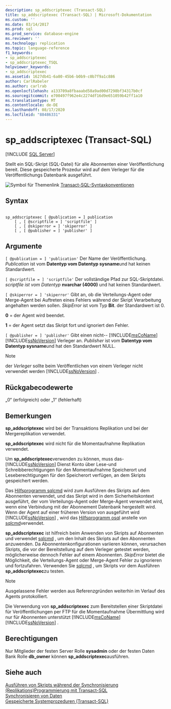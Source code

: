 ```yaml
---
description: sp_addscriptexec (Transact-SQL)
title: sp_addscriptexec (Transact-SQL) | Microsoft-Dokumentation
ms.custom: ''
ms.date: 03/14/2017
ms.prod: sql
ms.prod_service: database-engine
ms.reviewer: ''
ms.technology: replication
ms.topic: language-reference
f1_keywords:
- sp_addscriptexec
- sp_addscriptexec_TSQL
helpviewer_keywords:
- sp_addscriptexec
ms.assetid: 1627db41-6a80-45b6-b0b9-c0b7f9a1c886
author: CarlRabeler
ms.author: carlrab
ms.openlocfilehash: a133709a8fbaaabd58a9ad00d7298bf34317b0cf
ms.sourcegitcommit: e700497f962e4c2274df16d9e651059b42ff1a10
ms.translationtype: MT
ms.contentlocale: de-DE
ms.lasthandoff: 08/17/2020
ms.locfileid: "88486331"
---
```

# <a name="sp_addscriptexec-transact-sql"></a>sp_addscriptexec (Transact-SQL)
[!INCLUDE [SQL Server](../../includes/applies-to-version/sqlserver.md)]

  Stellt ein SQL-Skript (SQL-Datei) für alle Abonnenten einer Veröffentlichung bereit. Diese gespeicherte Prozedur wird auf dem Verleger für die Veröffentlichungs Datenbank ausgeführt.  
  
 ![Symbol für Themenlink](../../database-engine/configure-windows/media/topic-link.gif "Symbol für Themenlink") [Transact-SQL-Syntaxkonventionen](../../t-sql/language-elements/transact-sql-syntax-conventions-transact-sql.md)  
  
## <a name="syntax"></a>Syntax  
  
```  
  
sp_addscriptexec [ @publication = ] publication  
    [ , [ @scriptfile = ] 'scriptfile' ]  
    [ , [ @skiperror = ] 'skiperror' ]  
    [ , [ @publisher = ] 'publisher' ]  
```  
  
## <a name="arguments"></a>Argumente  
`[ @publication = ] 'publication'` Der Name der Veröffentlichung. *Publication* ist vom **Datentyp vom Datentyp sysname**und hat keinen Standardwert.  
  
`[ @scriptfile = ] 'scriptfile'` Der vollständige Pfad zur SQL-Skriptdatei. *scriptfile ist vom Datentyp* **nvarchar (4000)** und hat keinen Standardwert.  
  
`[ @skiperror = ] 'skiperror'` Gibt an, ob die Verteilungs-Agent oder Merge-Agent bei Auftreten eines Fehlers während der Skript Verarbeitung angehalten werden sollen. *SkipError* ist vom Typ **Bit**. der Standardwert ist 0.  
  
 **0** = der Agent wird beendet.  
  
 **1** = der Agent setzt das Skript fort und ignoriert den Fehler.  
  
`[ @publisher = ] 'publisher'` Gibt einen nicht-- [!INCLUDE[msCoName](../../includes/msconame-md.md)] [!INCLUDE[ssNoVersion](../../includes/ssnoversion-md.md)] Verleger an. *Publisher* ist vom **Datentyp vom Datentyp sysname**und hat den Standardwert NULL.  
  
> [!NOTE]  
>  der *Verleger* sollte beim Veröffentlichen von einem Verleger nicht verwendet werden [!INCLUDE[ssNoVersion](../../includes/ssnoversion-md.md)] .  
  
## <a name="return-code-values"></a>Rückgabecodewerte  
 „0“ (erfolgreich) oder „1“ (fehlerhaft)  
  
## <a name="remarks"></a>Bemerkungen  
 **sp_addscriptexec** wird bei der Transaktions Replikation und bei der Mergereplikation verwendet.  
  
 **sp_addscriptexec** wird nicht für die Momentaufnahme Replikation verwendet.  
  
 Um **sp_addscriptexec**verwenden zu können, muss das- [!INCLUDE[ssNoVersion](../../includes/ssnoversion-md.md)] Dienst Konto über Lese-und Schreibberechtigungen für den Momentaufnahme Speicherort und Leseberechtigungen für den Speicherort verfügen, an dem Skripts gespeichert werden.  
  
 Das [Hilfsprogramm sqlcmd](../../tools/sqlcmd-utility.md) wird zum Ausführen des Skripts auf dem Abonnenten verwendet, und das Skript wird in dem Sicherheitskontext ausgeführt, der vom Verteilungs-Agent oder Merge-Agent verwendet wird, wenn eine Verbindung mit der Abonnement Datenbank hergestellt wird. Wenn der Agent auf einer früheren Version von ausgeführt wird [!INCLUDE[ssNoVersion](../../includes/ssnoversion-md.md)] , wird das [Hilfsprogramm osql](../../tools/osql-utility.md) anstelle von [sqlcmd](../../tools/sqlcmd-utility.md)verwendet.  
  
 **sp_addscriptexec** ist hilfreich beim Anwenden von Skripts auf Abonnenten und verwendet [sqlcmd](../../tools/sqlcmd-utility.md) , um den Inhalt des Skripts auf den Abonnenten anzuwenden. Da Abonnentenkonfigurationen variieren können, verursachen Skripts, die vor der Bereitstellung auf dem Verleger getestet werden, möglicherweise dennoch Fehler auf einem Abonnenten. *SkipError* bietet die Möglichkeit, die Verteilungs-Agent oder Merge-Agent Fehler zu ignorieren und fortzufahren. Verwenden Sie [sqlcmd](../../tools/sqlcmd-utility.md) , um Skripts vor dem Ausführen **sp_addscriptexec**zu testen.  
  
> [!NOTE]  
>  Ausgelassene Fehler werden aus Referenzgründen weiterhin im Verlauf des Agents protokolliert.  
  
 Die Verwendung von **sp_addscriptexec** zum Bereitstellen einer Skriptdatei für Veröffentlichungen per FTP für die Momentaufnahme Übermittlung wird nur für Abonnenten unterstützt [!INCLUDE[msCoName](../../includes/msconame-md.md)] [!INCLUDE[ssNoVersion](../../includes/ssnoversion-md.md)] .  
  
## <a name="permissions"></a>Berechtigungen  
 Nur Mitglieder der festen Server Rolle **sysadmin** oder der festen Daten Bank Rolle **db_owner** können **sp_addscriptexec**ausführen.  
  
## <a name="see-also"></a>Siehe auch  
 [Ausführen von Skripts während der Synchronisierung &#40;Replikations&#41;Programmierung mit Transact-SQL ](../../relational-databases/replication/execute-scripts-during-synchronization-replication-transact-sql-programming.md)   
 [Synchronisieren von Daten](../../relational-databases/replication/synchronize-data.md)   
 [Gespeicherte Systemprozeduren &#40;Transact-SQL&#41;](../../relational-databases/system-stored-procedures/system-stored-procedures-transact-sql.md)  
  
  
